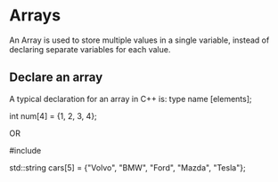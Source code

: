 # Arrays

An Array is used to store multiple values in a single variable, instead of declaring separate variables for each value.


## Declare an array

A typical declaration for an array in C++ is:
type name [elements];

int num[4] = {1, 2, 3, 4};

OR

#include <string>

std::string cars[5] = {"Volvo", "BMW", "Ford", "Mazda", "Tesla"};